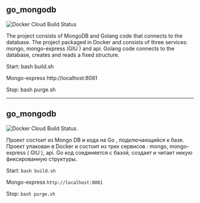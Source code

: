 ## go_mongodb

![Docker Cloud Build Status](https://img.shields.io/docker/cloud/build/pdacity/docker_gc)

The project consists of MongoDB and Golang code that connects to the database. The project  packaged in Docker and consists of three services: mongo, mongo-express (GIU ) and api. Golang code connects to the database, creates and reads a fixed structure.  

Start: bash build.sh

Mongo-express http://localhost:8081

Stop: bash purge.sh

***

## go_mongodb

![Docker Cloud Build Status](https://img.shields.io/docker/cloud/build/pdacity/docker_gc). 

Проект состоит из Mongo DB и кода на Go , подключающийся к базе. Проект упакован в Docker и  состоит из трех сервисов : mongo, mongo-express ( GIU ), api. Gо код соединяется с базой, создает и читает некую фиксированную структуры.

Start: `bash build.sh`

Mongo-express `http://localhost:8081`

Stop: `bash purge.sh`
